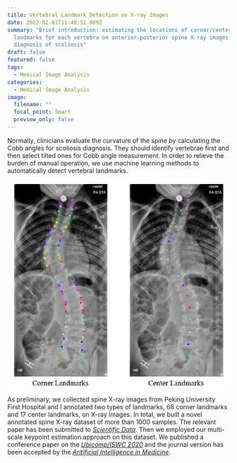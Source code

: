 ```yaml
---
title: Vertebral Landmark Detection on X-ray Images
date: 2022-02-01T11:40:51.069Z
summary: "Brief introduction: estimating the locations of corner/center
  landmarks for each vertebra on anterior-posterior spine X-ray images for the
  diagnosis of scoliosis"
draft: false
featured: false
tags:
  - Medical Image Analysis
categories:
  - Medical Image Analysis
image:
  filename: ""
  focal_point: Smart
  preview_only: false
---
```

Normally, clinicians evaluate the curvature of the spine by calculating the Cobb angles for scoliosis diagnosis. They should identify vertebrae first and then select tilted ones for Cobb angle measurement. In order to relieve the burden of manual operation, we use machine learning methods to automatically detect vertebral landmarks.

![](sample-of-annotations.png)

As preliminary, we collected spine X-ray images from Peking University First Hospital and I annotated two types of landmarks, 68 corner landmarks and 17 center landmarks, on X-ray images. In total, we built a novel annotated spine X-ray dataset of more than 1000 samples.  The relevant paper has been submitted to *[Scientific Data](https://www.nature.com/sdata/journal-information)*. Then we employed our multi-scale keypoint estimation approach on this dataset. We published a conference paper on the *[Ubicomp/ISWC 2020](https://dl.acm.org/doi/abs/10.1145/3410530.3414317?casa_token=oZ2h0lvky8cAAAAA:4De6qYwKoZPtmtfntQ1fxUy-EFtzG1JDq6BMhm6tuZuQt7MGHBFJVjDRTfSKsgn8F1vZ-E5YPBAZWg4)* and the journal version has been accepted by the *[Aritificial Intelligence in Medicine](https://www.sciencedirect.com/science/article/pii/S0933365721002281)*.